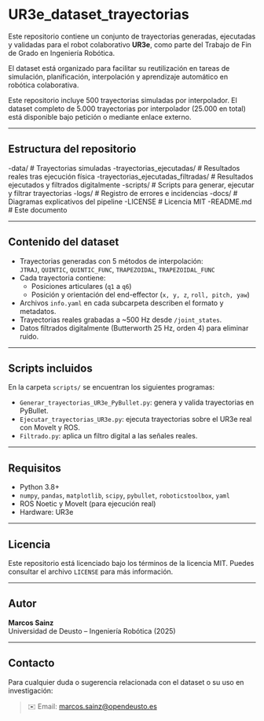 # UR3e_dataset_trayectorias

Este repositorio contiene un conjunto de trayectorias generadas, ejecutadas y validadas para el robot colaborativo **UR3e**, como parte del Trabajo de Fin de Grado en Ingeniería Robótica.

El dataset está organizado para facilitar su reutilización en tareas de simulación, planificación, interpolación y aprendizaje automático en robótica colaborativa.

Este repositorio incluye 500 trayectorias simuladas por interpolador. El dataset completo de 5.000 trayectorias por interpolador (25.000 en total) está disponible bajo petición o mediante enlace externo.

---

## Estructura del repositorio

-data/ # Trayectorias simuladas 
-trayectorias_ejecutadas/ # Resultados reales tras ejecución física
-trayectorias_ejecutadas_filtradas/ # Resultados ejecutados y filtrados digitalmente
-scripts/ # Scripts para generar, ejecutar y filtrar trayectorias
-logs/ # Registro de errores e incidencias
-docs/ # Diagramas explicativos del pipeline
-LICENSE # Licencia MIT
-README.md # Este documento

---

## Contenido del dataset

- Trayectorias generadas con 5 métodos de interpolación:  
  `JTRAJ`, `QUINTIC`, `QUINTIC_FUNC`, `TRAPEZOIDAL`, `TRAPEZOIDAL_FUNC`
- Cada trayectoria contiene:
  - Posiciones articulares (`q1` a `q6`)
  - Posición y orientación del end-effector (`x, y, z`, `roll, pitch, yaw`)
- Archivos `info.yaml` en cada subcarpeta describen el formato y metadatos.
- Trayectorias reales grabadas a ~500 Hz desde `/joint_states`.
- Datos filtrados digitalmente (Butterworth 25 Hz, orden 4) para eliminar ruido.

---

## Scripts incluidos

En la carpeta `scripts/` se encuentran los siguientes programas:

- `Generar_trayectorias_UR3e_PyBullet.py`: genera y valida trayectorias en PyBullet.
- `Ejecutar_trayectorias_UR3e.py`: ejecuta trayectorias sobre el UR3e real con MoveIt y ROS.
- `Filtrado.py`: aplica un filtro digital a las señales reales.

---

## Requisitos

- Python 3.8+
- `numpy`, `pandas`, `matplotlib`, `scipy`, `pybullet`, `roboticstoolbox`, `yaml`
- ROS Noetic y MoveIt (para ejecución real)
- Hardware: UR3e

---

## Licencia

Este repositorio está licenciado bajo los términos de la licencia MIT. Puedes consultar el archivo `LICENSE` para más información.

---

## Autor

**Marcos Sainz**  
Universidad de Deusto – Ingeniería Robótica (2025)

---

## Contacto

Para cualquier duda o sugerencia relacionada con el dataset o su uso en investigación:

> ✉️ Email: marcos.sainz@opendeusto.es

